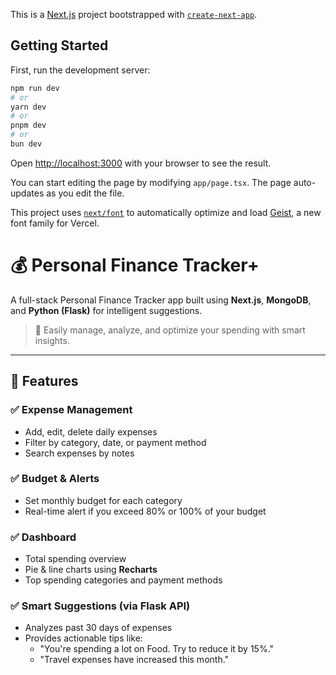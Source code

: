 This is a [Next.js](https://nextjs.org) project bootstrapped with [`create-next-app`](https://nextjs.org/docs/app/api-reference/cli/create-next-app).

## Getting Started

First, run the development server:

```bash
npm run dev
# or
yarn dev
# or
pnpm dev
# or
bun dev
```

Open [http://localhost:3000](http://localhost:3000) with your browser to see the result.

You can start editing the page by modifying `app/page.tsx`. The page auto-updates as you edit the file.

This project uses [`next/font`](https://nextjs.org/docs/app/building-your-application/optimizing/fonts) to automatically optimize and load [Geist](https://vercel.com/font), a new font family for Vercel.

# 💰 Personal Finance Tracker+

A full-stack Personal Finance Tracker app built using **Next.js**, **MongoDB**, and **Python (Flask)** for intelligent suggestions.

> 🚀 Easily manage, analyze, and optimize your spending with smart insights.

---

## 📌 Features

### ✅ Expense Management
- Add, edit, delete daily expenses
- Filter by category, date, or payment method
- Search expenses by notes

### ✅ Budget & Alerts
- Set monthly budget for each category
- Real-time alert if you exceed 80% or 100% of your budget

### ✅ Dashboard
- Total spending overview
- Pie & line charts using **Recharts**
- Top spending categories and payment methods

### ✅ Smart Suggestions (via Flask API)
- Analyzes past 30 days of expenses
- Provides actionable tips like:
  - "You're spending a lot on Food. Try to reduce it by 15%."
  - "Travel expenses have increased this month."
